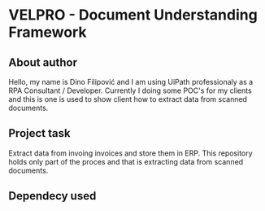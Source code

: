 # VELPRO - Document Understanding Framework
## About author
Hello, my name is Dino Filipović and I am using UiPath professionaly as a RPA Consultant / Developer.
Currently I doing some POC's for my clients and this is one is used to show client how to extract data from scanned documents.

## Project task
Extract data from invoing invoices and store them in ERP.
This repository holds only part of the proces and that is extracting data from scanned documents.

## Dependecy used
